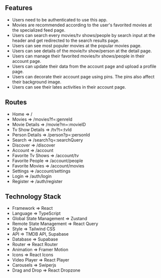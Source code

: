 ## Features 

* Users need to be authenticated to use this app.
* Movies are recommended according to the user's favorited movies at the specialized feed page.
* Users can search every movies/tv shows/people by search input at the header and get redirected to the search results page.
* Users can see most populer movies at the popular movies page.
* Users can see details of the movie/tv show/person at the detail page.
* Users can manage their favorited movies/tv shows/people in their account page.
* Users can update their data from the account page and upload a profile page.
* Users can decorate their account page using pins. The pins also affect their background image.
* Users can see their lates activities in their account page.

## Routes

* Home => /
* Movies => /movies?f=:genreId
* Movie Details => /movie?m=:movieID
* Tv Show Details => /tv?t=:tvId
* Person Details => /person?p=:personId
* Search => /search?q=:searchQuery
* Discover => /discover
* Account => /account
* Favorite Tv Shows => /account/tv
* Favorite People => /account/people
* Favorite Movies => /account/movies
* Settings => /account/settings
* Login => /auth/login
* Register => /auth/register

## Technology Stack

* Framework => React
* Language => TypeScript
* Global State Management => Zustand
* Remote State Management => React Query
* Style => Tailwind CSS
* API => TMDB API, Supabase
* Database => Supabase
* Router => React Router
* Animation => Framer Motion
* Icons => React Icons
* Video Player => React Player
* Carousels => Swiperjs
* Drag and Drop => React Dropzone
